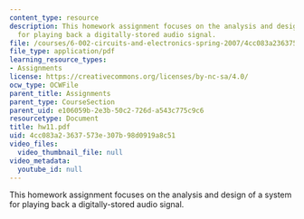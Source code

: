 ```yaml
---
content_type: resource
description: This homework assignment focuses on the analysis and design of a system
  for playing back a digitally-stored audio signal.
file: /courses/6-002-circuits-and-electronics-spring-2007/4cc083a23637573e307b98d0919a8c51_hw11.pdf
file_type: application/pdf
learning_resource_types:
- Assignments
license: https://creativecommons.org/licenses/by-nc-sa/4.0/
ocw_type: OCWFile
parent_title: Assignments
parent_type: CourseSection
parent_uid: e106059b-2e3b-50c2-726d-a543c775c9c6
resourcetype: Document
title: hw11.pdf
uid: 4cc083a2-3637-573e-307b-98d0919a8c51
video_files:
  video_thumbnail_file: null
video_metadata:
  youtube_id: null
---
```

This homework assignment focuses on the analysis and design of a system for playing back a digitally-stored audio signal.